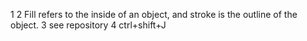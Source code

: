 1
2 Fill refers to the inside of an object, and stroke is the outline of the object.
3 see repository
4 ctrl+shift+J
